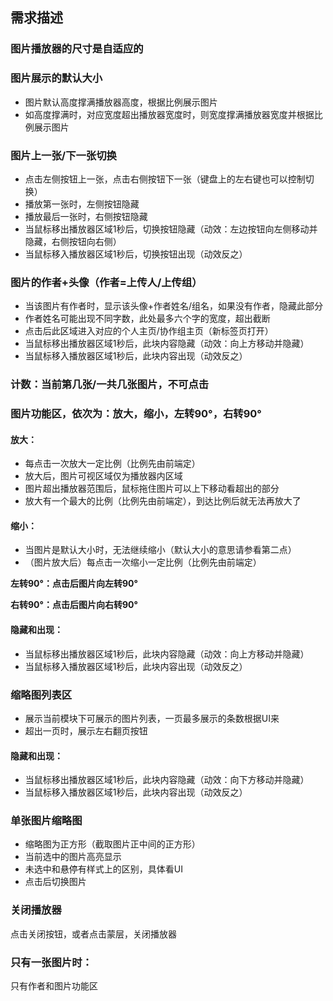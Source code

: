 ## 需求描述

### 图片播放器的尺寸是自适应的

### 图片展示的默认大小
- 图片默认高度撑满播放器高度，根据比例展示图片
- 如高度撑满时，对应宽度超出播放器宽度时，则宽度撑满播放器宽度并根据比例展示图片

### 图片上一张/下一张切换
- 点击左侧按钮上一张，点击右侧按钮下一张（键盘上的左右键也可以控制切换）
- 播放第一张时，左侧按钮隐藏
- 播放最后一张时，右侧按钮隐藏
- 当鼠标移出播放器区域1秒后，切换按钮隐藏（动效：左边按钮向左侧移动并隐藏，右侧按钮向右侧）
- 当鼠标移入播放器区域1秒后，切换按钮出现（动效反之）

### 图片的作者+头像（作者=上传人/上传组）
- 当该图片有作者时，显示该头像+作者姓名/组名，如果没有作者，隐藏此部分
- 作者姓名可能出现不同字数，此处最多六个字的宽度，超出截断
- 点击后此区域进入对应的个人主页/协作组主页（新标签页打开）
- 当鼠标移出播放器区域1秒后，此块内容隐藏（动效：向上方移动并隐藏）
- 当鼠标移入播放器区域1秒后，此块内容出现（动效反之）

### 计数：当前第几张/一共几张图片，不可点击

### 图片功能区，依次为：放大，缩小，左转90°，右转90°
#### 放大：
- 每点击一次放大一定比例（比例先由前端定）
- 放大后，图片可视区域仅为播放器内区域
- 图片超出播放器范围后，鼠标拖住图片可以上下移动看超出的部分
- 放大有一个最大的比例（比例先由前端定），到达比例后就无法再放大了

#### 缩小：
- 当图片是默认大小时，无法继续缩小（默认大小的意思请参看第二点）
- （图片放大后）每点击一次缩小一定比例（比例先由前端定）

**左转90°：点击后图片向左转90°**

**右转90°：点击后图片向右转90°**

#### 隐藏和出现：
- 当鼠标移出播放器区域1秒后，此块内容隐藏（动效：向上方移动并隐藏）
- 当鼠标移入播放器区域1秒后，此块内容出现（动效反之）

### 缩略图列表区
- 展示当前模块下可展示的图片列表，一页最多展示的条数根据UI来
- 超出一页时，展示左右翻页按钮

#### 隐藏和出现：
- 当鼠标移出播放器区域1秒后，此块内容隐藏（动效：向下方移动并隐藏）
- 当鼠标移入播放器区域1秒后，此块内容出现（动效反之）

### 单张图片缩略图
- 缩略图为正方形（截取图片正中间的正方形）
- 当前选中的图片高亮显示
- 未选中和悬停有样式上的区别，具体看UI
- 点击后切换图片

### 关闭播放器
点击关闭按钮，或者点击蒙层，关闭播放器

### 只有一张图片时：
只有作者和图片功能区